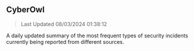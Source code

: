 ## CyberOwl 
> Last Updated 08/03/2024 01:38:12 


A daily updated summary of the most frequent types of security incidents currently being reported from different sources.

